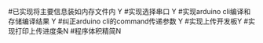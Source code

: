 #已实现将主要信息装如内存文件内 Y
#实现选择串口  Y
#实现arduino cli编译和存储编译结果 Y
#纠正arduino cli的command传递参数 Y
#实现上传开发板Y
#实现打印上传进度条N
#程序体积精简N

